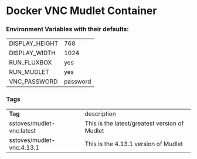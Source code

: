 # Docker VNC Mudlet Container


### Environment Variables with their defaults:

<table>
   <tr><td>DISPLAY_HEIGHT</td><td>768</td></tr>
   <tr><td>DISPLAY_WIDTH</td><td>1024</td></tr>
   <tr><td>RUN_FLUXBOX</td><td>yes</td></tr>
   <tr><td>RUN_MUDLET</td><td>yes</td></tr>
   <tr><td>VNC_PASSWORD</td><td>password</td></tr>
</table>

### Tags
<table>
   <tr><td><b>Tag</b></td><td>description</td></tr>
   <tr><td>sstoves/mudlet-vnc:latest</td><td>This is the latest/greatest version of Mudlet</td></tr>
   <tr><td>sstoves/mudlet-vnc:4.13.1</td><td>This is the 4.13.1 version of Mudlet</td></tr>
</table>
